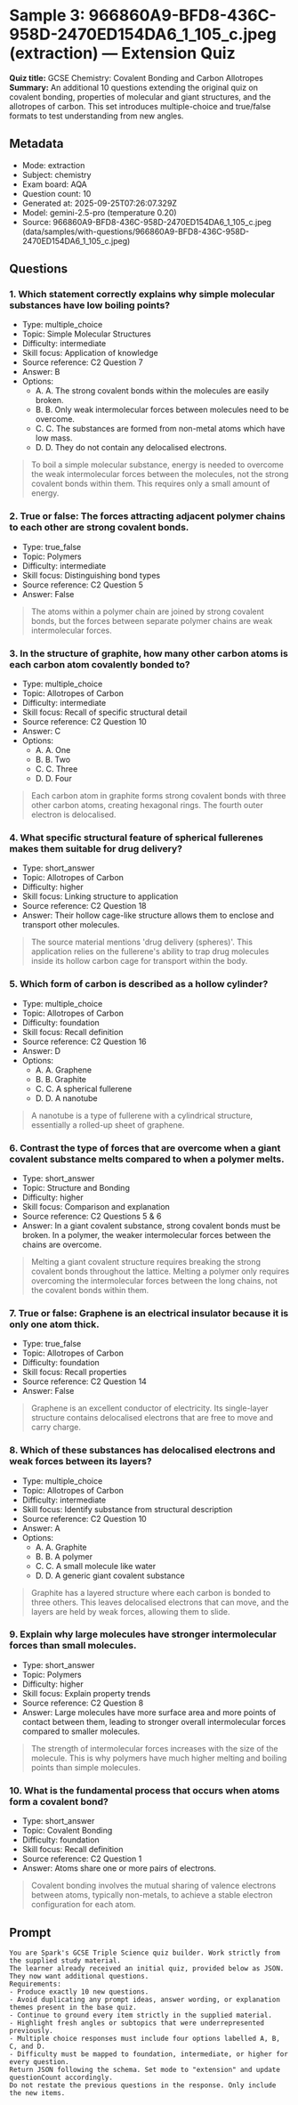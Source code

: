 # Sample 3: 966860A9-BFD8-436C-958D-2470ED154DA6_1_105_c.jpeg (extraction) — Extension Quiz

**Quiz title:** GCSE Chemistry: Covalent Bonding and Carbon Allotropes
**Summary:** An additional 10 questions extending the original quiz on covalent bonding, properties of molecular and giant structures, and the allotropes of carbon. This set introduces multiple-choice and true/false formats to test understanding from new angles.

## Metadata

- Mode: extraction
- Subject: chemistry
- Exam board: AQA
- Question count: 10
- Generated at: 2025-09-25T07:26:07.329Z
- Model: gemini-2.5-pro (temperature 0.20)
- Source: 966860A9-BFD8-436C-958D-2470ED154DA6_1_105_c.jpeg (data/samples/with-questions/966860A9-BFD8-436C-958D-2470ED154DA6_1_105_c.jpeg)

## Questions

### 1. Which statement correctly explains why simple molecular substances have low boiling points?

- Type: multiple_choice
- Topic: Simple Molecular Structures
- Difficulty: intermediate
- Skill focus: Application of knowledge
- Source reference: C2 Question 7
- Answer: B
- Options:
  - A. A. The strong covalent bonds within the molecules are easily broken.
  - B. B. Only weak intermolecular forces between molecules need to be overcome.
  - C. C. The substances are formed from non-metal atoms which have low mass.
  - D. D. They do not contain any delocalised electrons.

> To boil a simple molecular substance, energy is needed to overcome the weak intermolecular forces between the molecules, not the strong covalent bonds within them. This requires only a small amount of energy.

### 2. True or false: The forces attracting adjacent polymer chains to each other are strong covalent bonds.

- Type: true_false
- Topic: Polymers
- Difficulty: intermediate
- Skill focus: Distinguishing bond types
- Source reference: C2 Question 5
- Answer: False

> The atoms within a polymer chain are joined by strong covalent bonds, but the forces between separate polymer chains are weak intermolecular forces.

### 3. In the structure of graphite, how many other carbon atoms is each carbon atom covalently bonded to?

- Type: multiple_choice
- Topic: Allotropes of Carbon
- Difficulty: intermediate
- Skill focus: Recall of specific structural detail
- Source reference: C2 Question 10
- Answer: C
- Options:
  - A. A. One
  - B. B. Two
  - C. C. Three
  - D. D. Four

> Each carbon atom in graphite forms strong covalent bonds with three other carbon atoms, creating hexagonal rings. The fourth outer electron is delocalised.

### 4. What specific structural feature of spherical fullerenes makes them suitable for drug delivery?

- Type: short_answer
- Topic: Allotropes of Carbon
- Difficulty: higher
- Skill focus: Linking structure to application
- Source reference: C2 Question 18
- Answer: Their hollow cage-like structure allows them to enclose and transport other molecules.

> The source material mentions 'drug delivery (spheres)'. This application relies on the fullerene's ability to trap drug molecules inside its hollow carbon cage for transport within the body.

### 5. Which form of carbon is described as a hollow cylinder?

- Type: multiple_choice
- Topic: Allotropes of Carbon
- Difficulty: foundation
- Skill focus: Recall definition
- Source reference: C2 Question 16
- Answer: D
- Options:
  - A. A. Graphene
  - B. B. Graphite
  - C. C. A spherical fullerene
  - D. D. A nanotube

> A nanotube is a type of fullerene with a cylindrical structure, essentially a rolled-up sheet of graphene.

### 6. Contrast the type of forces that are overcome when a giant covalent substance melts compared to when a polymer melts.

- Type: short_answer
- Topic: Structure and Bonding
- Difficulty: higher
- Skill focus: Comparison and explanation
- Source reference: C2 Questions 5 & 6
- Answer: In a giant covalent substance, strong covalent bonds must be broken. In a polymer, the weaker intermolecular forces between the chains are overcome.

> Melting a giant covalent structure requires breaking the strong covalent bonds throughout the lattice. Melting a polymer only requires overcoming the intermolecular forces between the long chains, not the covalent bonds within them.

### 7. True or false: Graphene is an electrical insulator because it is only one atom thick.

- Type: true_false
- Topic: Allotropes of Carbon
- Difficulty: foundation
- Skill focus: Recall properties
- Source reference: C2 Question 14
- Answer: False

> Graphene is an excellent conductor of electricity. Its single-layer structure contains delocalised electrons that are free to move and carry charge.

### 8. Which of these substances has delocalised electrons and weak forces between its layers?

- Type: multiple_choice
- Topic: Allotropes of Carbon
- Difficulty: intermediate
- Skill focus: Identify substance from structural description
- Source reference: C2 Question 10
- Answer: A
- Options:
  - A. A. Graphite
  - B. B. A polymer
  - C. C. A small molecule like water
  - D. D. A generic giant covalent substance

> Graphite has a layered structure where each carbon is bonded to three others. This leaves delocalised electrons that can move, and the layers are held by weak forces, allowing them to slide.

### 9. Explain why large molecules have stronger intermolecular forces than small molecules.

- Type: short_answer
- Topic: Polymers
- Difficulty: higher
- Skill focus: Explain property trends
- Source reference: C2 Question 8
- Answer: Large molecules have more surface area and more points of contact between them, leading to stronger overall intermolecular forces compared to smaller molecules.

> The strength of intermolecular forces increases with the size of the molecule. This is why polymers have much higher melting and boiling points than simple molecules.

### 10. What is the fundamental process that occurs when atoms form a covalent bond?

- Type: short_answer
- Topic: Covalent Bonding
- Difficulty: foundation
- Skill focus: Recall definition
- Source reference: C2 Question 1
- Answer: Atoms share one or more pairs of electrons.

> Covalent bonding involves the mutual sharing of valence electrons between atoms, typically non-metals, to achieve a stable electron configuration for each atom.

## Prompt

```
You are Spark's GCSE Triple Science quiz builder. Work strictly from the supplied study material.
The learner already received an initial quiz, provided below as JSON. They now want additional questions.
Requirements:
- Produce exactly 10 new questions.
- Avoid duplicating any prompt ideas, answer wording, or explanation themes present in the base quiz.
- Continue to ground every item strictly in the supplied material.
- Highlight fresh angles or subtopics that were underrepresented previously.
- Multiple choice responses must include four options labelled A, B, C, and D.
- Difficulty must be mapped to foundation, intermediate, or higher for every question.
Return JSON following the schema. Set mode to "extension" and update questionCount accordingly.
Do not restate the previous questions in the response. Only include the new items.
```
